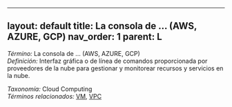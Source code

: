
---
layout: default
title: La consola de ... (AWS, AZURE, GCP)
nav_order: 1
parent: L
---

*Término:* La consola de ... (AWS, AZURE, GCP)  
*Definición:* Interfaz gráfica o de línea de comandos proporcionada por proveedores de la nube para gestionar y monitorear recursos y servicios en la nube.

*Taxonomía:* Cloud Computing  
*Términos relacionados:* [VM](https://maleniski.github.io/diccionario-angl-tec-mx/docs/alfabeticamente/V/vm/), [VPC](https://maleniski.github.io/diccionario-angl-tec-mx/docs/alfabeticamente/V/vpc/)

